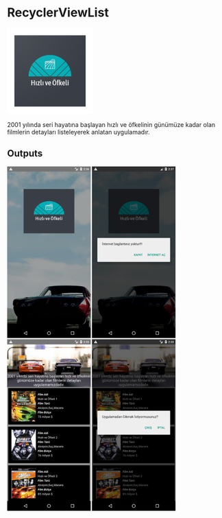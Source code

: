 # RecyclerViewList

<p align="left">
  <img src="https://raw.githubusercontent.com/Yavuztmrrr/RecyclerViewList/main/images/laucnher.png" height="200" />
</p>

 2001 yılında seri hayatına başlayan hızlı ve öfkelinin günümüze kadar olan filmlerin detayları listeleyerek anlatan uygulamadır.

<h2 id="Outputs">Outputs</h2>
<p>
  <img height= "400"  src="https://raw.githubusercontent.com/Yavuztmrrr/RecyclerViewList/main/Screens/SplashActivity.png" alt="SS1" />
  <img height= "400"  src="https://raw.githubusercontent.com/Yavuztmrrr/RecyclerViewList/main/Screens/SplahsActivityNetwork.png" alt="SS2" />
  <img height= "400"  src="https://raw.githubusercontent.com/Yavuztmrrr/RecyclerViewList/main/Screens/ListAcivity.png" alt="SS3" />
  <img height= "400"  src="https://raw.githubusercontent.com/Yavuztmrrr/RecyclerViewList/main/Screens/ListActivityAlert.png" alt="SS4" />
</p>
